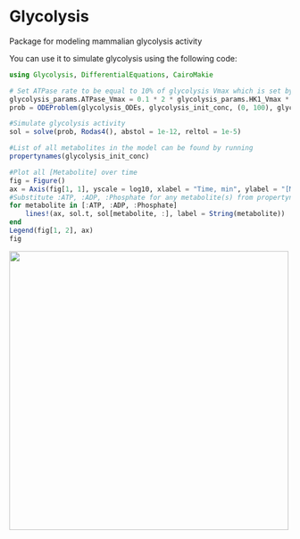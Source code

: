 # Glycolysis

Package for modeling mammalian glycolysis activity

You can use it to simulate glycolysis using the following code:
```julia
using Glycolysis, DifferentialEquations, CairoMakie

# Set ATPase rate to be equal to 10% of glycolysis Vmax which is set by HK1 Vmax
glycolysis_params.ATPase_Vmax = 0.1 * 2 * glycolysis_params.HK1_Vmax * glycolysis_params.HK1_Conc
prob = ODEProblem(glycolysis_ODEs, glycolysis_init_conc, (0, 100), glycolysis_params)

#Simulate glycolysis activity
sol = solve(prob, Rodas4(), abstol = 1e-12, reltol = 1e-5)

#List of all metabolites in the model can be found by running
propertynames(glycolysis_init_conc)

#Plot all [Metabolite] over time
fig = Figure()
ax = Axis(fig[1, 1], yscale = log10, xlabel = "Time, min", ylabel = "[Metabolite], M")
#Substitute :ATP, :ADP, :Phosphate for any metabolite(s) from propertynames(glycolysis_init_conc)
for metabolite in [:ATP, :ADP, :Phosphate]
    lines!(ax, sol.t, sol[metabolite, :], label = String(metabolite))
end
Legend(fig[1, 2], ax)
fig
```
<img src="https://user-images.githubusercontent.com/75404066/205350460-f73de619-14c3-42a4-95d7-7fa0d6e077ee.png" width="500">
